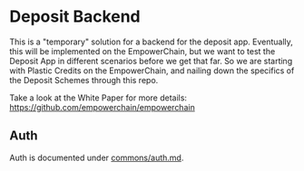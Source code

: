 # Deposit Backend

This is a "temporary" solution for a backend for the deposit app. Eventually, this will be implemented on the EmpowerChain, but we want to test the Deposit App in different scenarios before we get that far. So we are starting with Plastic Credits on the EmpowerChain, and nailing down the specifics of the Deposit Schemes through this repo.

Take a look at the White Paper for more details: https://github.com/empowerchain/empowerchain

## Auth

Auth is documented under [commons/auth.md](commons/auth.md).
